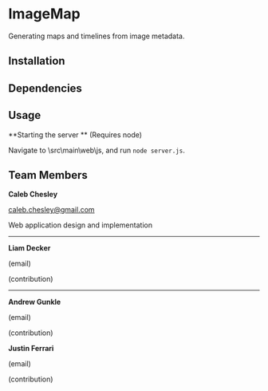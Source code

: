 # ImageMap
Generating maps and timelines from image metadata.

## Installation


## Dependencies


## Usage
**Starting the server ** (Requires node)

Navigate to \src\main\web\js, and run `node server.js`.


## Team Members

**Caleb Chesley**  

caleb.chesley@gmail.com

Web application design and implementation

***

**Liam Decker**

(email)

(contribution)

***

**Andrew Gunkle**

(email)

(contribution)

**Justin Ferrari**

(email)

(contribution)


